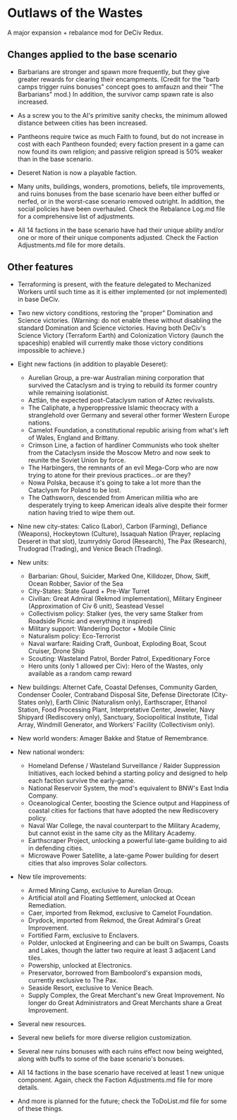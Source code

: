 # Outlaws of the Wastes
A major expansion + rebalance mod for DeCiv Redux.

## Changes applied to the base scenario

- Barbarians are stronger and spawn more frequently, but they give greater rewards for clearing their encampments. (Credit for the "barb camps trigger ruins bonuses" concept goes to amfauzn and their "The Barbarians" mod.) In addition, the survivor camp spawn rate is also increased.

- As a screw you to the AI's primitive sanity checks, the minimum allowed distance between cities has been increased.

- Pantheons require twice as much Faith to found, but do not increase in cost with each Pantheon founded; every faction present in a game can now found its own religion; and passive religion spread is 50% weaker than in the base scenario.

- Deseret Nation is now a playable faction.

- Many units, buildings, wonders, promotions, beliefs, tile improvements, and ruins bonuses from the base scenario have been either buffed or nerfed, or in the worst-case scenario removed outright. In addition, the social policies have been overhauled. Check the Rebalance Log.md file for a comprehensive list of adjustments.

- All 14 factions in the base scenario have had their unique ability and/or one or more of their unique components adjusted. Check the Faction Adjustments.md file for more details.

## Other features

- Terraforming is present, with the feature delegated to Mechanized Workers until such time as it is either implemented (or not implemented) in base DeCiv.

- Two new victory conditions, restoring the "proper" Domination and Science victories. (Warning: do not enable these without disabling the standard Domination and Science victories. Having both DeCiv's Science Victory (Terraform Earth) and Colonization Victory (launch the spaceship) enabled will currently make those victory conditions impossible to achieve.)

- Eight new factions (in addition to playable Deseret):
  - Aurelian Group, a pre-war Australian mining corporation that survived the Cataclysm and is trying to rebuild its former country while remaining isolationist.
  - Aztlán, the expected post-Cataclysm nation of Aztec revivalists.
  - The Caliphate, a hyperoppressive Islamic theocracy with a stranglehold over Germany and several other former Western Europe nations.
  - Camelot Foundation, a constitutional republic arising from what's left of Wales, England and Brittany.
  - Crimson Line, a faction of hardliner Communists who took shelter from the Cataclysm inside the Moscow Metro and now seek to reunite the Soviet Union by force.
  - The Harbingers, the remnants of an evil Mega-Corp who are now trying to atone for their previous practices...or are they?
  - Nowa Polska, because it's going to take a lot more than the Cataclysm for Poland to be lost.
  - The Oathsworn, descended from American militia who are desperately trying to keep American ideals alive despite their former nation having tried to wipe them out.

- Nine new city-states: Calico (Labor), Carbon (Farming), Defiance (Weapons), Hockeytown (Culture), Issaquah Nation (Prayer, replacing Deseret in that slot), Izumrydniy Gorod (Research), The Pax (Research), Trudograd (Trading), and Venice Beach (Trading).

- New units:
  - Barbarian: Ghoul, Suicider, Marked One, Killdozer, Dhow, Skiff, Ocean Robber, Savior of the Sea
  - City-States: State Guard + Pre-War Turret
  - Civilian: Great Admiral (Rekmod implementation), Military Engineer (Approximation of Civ 6 unit), Seastead Vessel
  - Collectivism policy: Stalker (yes, the very same Stalker from Roadside Picnic and everything it inspired)
  - Military support: Wandering Doctor + Mobile Clinic
  - Naturalism policy: Eco-Terrorist
  - Naval warfare: Raiding Craft, Gunboat, Exploding Boat, Scout Cruiser, Drone Ship
  - Scouting: Wasteland Patrol, Border Patrol, Expeditionary Force
  - Hero units (only 1 allowed per Civ): Hero of the Wastes, only available as a random camp reward

- New buildings: Alternet Cafe, Coastal Defenses, Community Garden, Condenser Cooler, Contraband Disposal Site, Defense Directorate (City-States only), Earth Clinic (Naturalism only), Earthscraper, Ethanol Station, Food Processing Plant, Interpretative Center, Jeweler, Navy Shipyard (Rediscovery only), Sanctuary, Sociopolitical Institute, Tidal Array, Windmill Generator, and Workers' Facility (Collectivism only).

- New world wonders: Amager Bakke and Statue of Remembrance.

- New national wonders:
  - Homeland Defense / Wasteland Surveillance / Raider Suppression Initiatives, each locked behind a starting policy and designed to help each faction survive the early-game.
  - National Reservoir System, the mod's equivalent to BNW's East India Company.
  - Oceanological Center, boosting the Science output and Happiness of coastal cities for factions that have adopted the new Rediscovery policy.
  - Naval War College, the naval counterpart to the Military Academy, but cannot exist in the same city as the Military Academy.
  - Earthscraper Project, unlocking a powerful late-game building to aid in defending cities.
  - Microwave Power Satellite, a late-game Power building for desert cities that also improves Solar collectors.

- New tile improvements:
  - Armed Mining Camp, exclusive to Aurelian Group.
  - Artificial atoll and Floating Settlement, unlocked at Ocean Remediation.
  - Caer, imported from Rekmod, exclusive to Camelot Foundation.
  - Drydock, imported from Rekmod, the Great Admiral's Great Improvement.
  - Fortified Farm, exclusive to Enclavers.
  - Polder, unlocked at Engineering and can be built on Swamps, Coasts and Lakes, though the latter two require at least 3 adjacent Land tiles.
  - Powership, unlocked at Electronics.
  - Preservator, borrowed from Bamboolord's expansion mods, currently exclusive to The Pax.
  - Seaside Resort, exclusive to Venice Beach.
  - Supply Complex, the Great Merchant's new Great Improvement. No longer do Great Administrators and Great Merchants share a Great Improvement.

- Several new resources.

- Several new beliefs for more diverse religion customization.

- Several new ruins bonuses with each ruins effect now being weighted, along with buffs to some of the base scenario's bonuses.

- All 14 factions in the base scenario have received at least 1 new unique component. Again, check the Faction Adjustments.md file for more details.

- And more is planned for the future; check the ToDoList.md file for some of these things.
